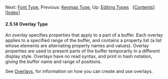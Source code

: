 <!-- This is the GNU Emacs Lisp Reference Manual
corresponding to Emacs version 27.2.

Copyright (C) 1990-1996, 1998-2021 Free Software Foundation,
Inc.

Permission is granted to copy, distribute and/or modify this document
under the terms of the GNU Free Documentation License, Version 1.3 or
any later version published by the Free Software Foundation; with the
Invariant Sections being "GNU General Public License," with the
Front-Cover Texts being "A GNU Manual," and with the Back-Cover
Texts as in (a) below.  A copy of the license is included in the
section entitled "GNU Free Documentation License."

(a) The FSF's Back-Cover Text is: "You have the freedom to copy and
modify this GNU manual.  Buying copies from the FSF supports it in
developing GNU and promoting software freedom." -->

<!-- Created by GNU Texinfo 6.7, http://www.gnu.org/software/texinfo/ -->

Next: [Font Type](Font-Type.html), Previous: [Keymap Type](Keymap-Type.html), Up: [Editing Types](Editing-Types.html)   \[[Contents](index.html#SEC_Contents "Table of contents")]\[[Index](Index.html "Index")]

#### 2.5.14 Overlay Type

An *overlay* specifies properties that apply to a part of a buffer. Each overlay applies to a specified range of the buffer, and contains a property list (a list whose elements are alternating property names and values). Overlay properties are used to present parts of the buffer temporarily in a different display style. Overlays have no read syntax, and print in hash notation, giving the buffer name and range of positions.

See [Overlays](Overlays.html), for information on how you can create and use overlays.

